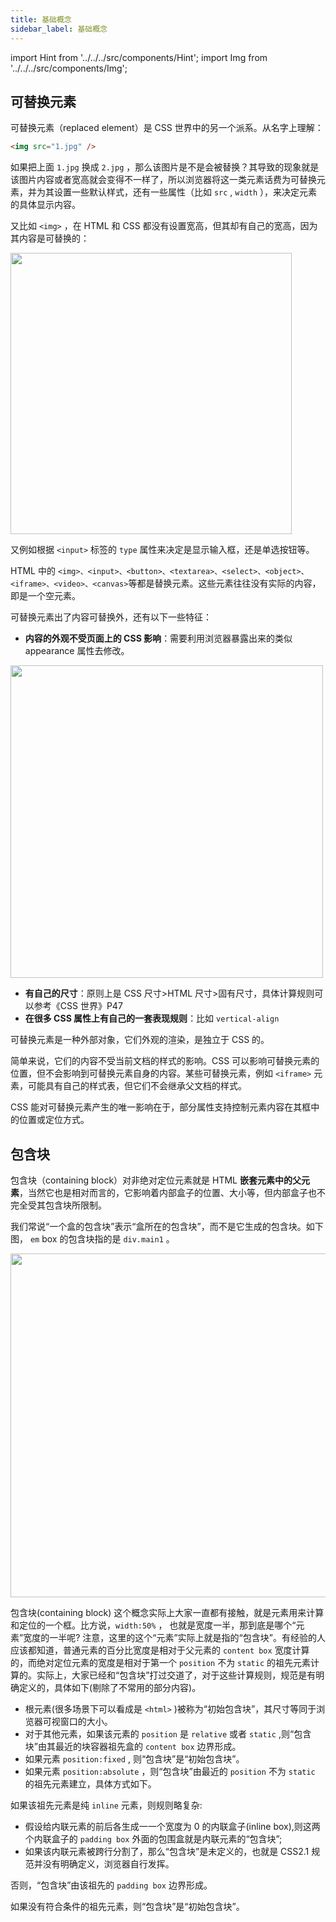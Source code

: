 ```yaml
---
title: 基础概念
sidebar_label: 基础概念
---
```


import Hint from '../../../src/components/Hint'; import Img from '../../../src/components/Img';

## 可替换元素

可替换元素（replaced element）是 CSS 世界中的另一个派系。从名字上理解：

```html
<img src="1.jpg" />
```

如果把上面 `1.jpg` 换成 `2.jpg` ，那么该图片是不是会被替换？其导致的现象就是该图片内容或者宽高就会变得不一样了，所以浏览器将这一类元素话费为可替换元素，并为其设置一些默认样式，还有一些属性（比如 `src` , `width` ），来决定元素的具体显示内容。

又比如 `<img>` ，在 HTML 和 CSS 都没有设置宽高，但其却有自己的宽高，因为其内容是可替换的：

<Img width="450" align="center" src='https://cosmos-x.oss-cn-hangzhou.aliyuncs.com/q8V0BB.jpg'/>

又例如根据 `<input>` 标签的 `type` 属性来决定是显示输入框，还是单选按钮等。

HTML 中的 `<img>、<input>、<button>、<textarea>、<select>、<object>、<iframe>、<video>、<canvas>`等都是替换元素。这些元素往往没有实际的内容，即是一个空元素。

可替换元素出了内容可替换外，还有以下一些特征：

- **内容的外观不受页面上的 CSS 影响**：需要利用浏览器暴露出来的类似 appearance 属性去修改。

<Img width="500" align="center" src='https://cosmos-x.oss-cn-hangzhou.aliyuncs.com/2d38wr.png'/>

- **有自己的尺寸**：原则上是 CSS 尺寸>HTML 尺寸>固有尺寸，具体计算规则可以参考《CSS 世界》P47
- **在很多 CSS 属性上有自己的一套表现规则**：比如 `vertical-align`

可替换元素是一种外部对象，它们外观的渲染，是独立于 CSS 的。

简单来说，它们的内容不受当前文档的样式的影响。CSS 可以影响可替换元素的位置，但不会影响到可替换元素自身的内容。某些可替换元素，例如 `<iframe>` 元素，可能具有自己的样式表，但它们不会继承父文档的样式。

CSS 能对可替换元素产生的唯一影响在于，部分属性支持控制元素内容在其框中的位置或定位方式。

## 包含块

包含块（containing block）对非绝对定位元素就是 HTML **嵌套元素中的父元素**，当然它也是相对而言的，它影响着内部盒子的位置、大小等，但内部盒子也不完全受其包含块所限制。

<Hint type="tip">我们常说“一个盒的包含块”表示“盒所在的包含块”，而不是它生成的包含块。如下图， `em` box 的包含块指的是 `div.main1` 。</Hint>

<Img width="550" align="center" src='https://cosmos-x.oss-cn-hangzhou.aliyuncs.com/lTrogl.jpg'/>

包含块(containing block) 这个概念实际上大家一直都有接触，就是元素用来计算和定位的一个框。比方说，`width:50%` ， 也就是宽度一半，那到底是哪个“元素”宽度的一半呢? 注意，这里的这个“元素”实际上就是指的“包含块”。有经验的人应该都知道，普通元素的百分比宽度是相对于父元素的 `content box` 宽度计算的，而绝对定位元素的宽度是相对于第一个 `position` 不为 `static` 的祖先元素计算的。实际上，大家已经和“包含块”打过交道了，对于这些计算规则，规范是有明确定义的，具体如下(剔除了不常用的部分内容)。

- 根元素(很多场景下可以看成是 `<html>` )被称为“初始包含块”，其尺寸等同于浏览器可视窗口的大小。
- 对于其他元素，如果该元素的 `position` 是 `relative` 或者 `static` ,则“包含块”由其最近的块容器祖先盒的 `content box` 边界形成。
- 如果元素 `position:fixed` , 则“包含块”是“初始包含块”。
- 如果元素 `position:absolute` ，则“包含块”由最近的 `position` 不为 `static` 的祖先元素建立，具体方式如下。

如果该祖先元素是纯 `inline` 元素，则规则略复杂:

- 假设给内联元素的前后各生成一一个宽度为 0 的内联盒子(inline box),则这两个内联盒子的 `padding box` 外面的包围盒就是内联元素的“包含块”;
- 如果该内联元素被跨行分割了，那么“包含块”是未定义的，也就是 CSS2.1 规范并没有明确定义，浏览器自行发挥。

否则，“包含块”由该祖先的 `padding box` 边界形成。

如果没有符合条件的祖先元素，则“包含块”是“初始包含块”。
